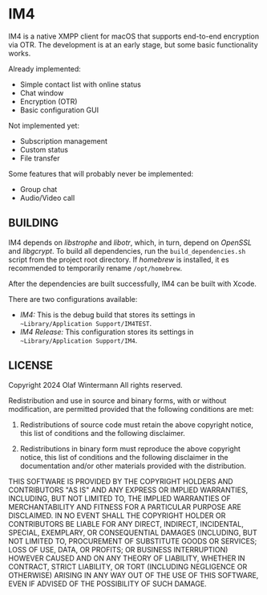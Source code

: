 IM4
===

IM4 is a native XMPP client for macOS that supports end-to-end encryption via OTR. The development
is at an early stage, but some basic functionality works.

Already implemented:
 - Simple contact list with online status
 - Chat window
 - Encryption (OTR)
 - Basic configuration GUI

Not implemented yet:
 - Subscription management
 - Custom status
 - File transfer

Some features that will probably never be implemented:
 - Group chat
 - Audio/Video call


BUILDING
--------

IM4 depends on *libstrophe* and *libotr*, which, in turn, depend on *OpenSSL* and *libgcrypt*. To build all dependencies,
run the `build_dependencies.sh` script from the project root directory. If *homebrew* is installed, it es recommended to
temporarily rename `/opt/homebrew`.

After the dependencies are built successfully, IM4 can be built with Xcode.

There are two configurations available:
- *IM4:* This is the debug build that stores its settings in `~Library/Application Support/IM4TEST`.
- *IM4 Release:* This configuration stores its settings in `~Library/Application Support/IM4`.



LICENSE
-------

Copyright 2024 Olaf Wintermann All rights reserved.

Redistribution and use in source and binary forms, with or without
modification, are permitted provided that the following conditions are met:

  1. Redistributions of source code must retain the above copyright
     notice, this list of conditions and the following disclaimer.

  2. Redistributions in binary form must reproduce the above copyright
     notice, this list of conditions and the following disclaimer in the
     documentation and/or other materials provided with the distribution.

THIS SOFTWARE IS PROVIDED BY THE COPYRIGHT HOLDERS AND CONTRIBUTORS "AS IS"
AND ANY EXPRESS OR IMPLIED WARRANTIES, INCLUDING, BUT NOT LIMITED TO, THE
IMPLIED WARRANTIES OF MERCHANTABILITY AND FITNESS FOR A PARTICULAR PURPOSE
ARE DISCLAIMED. IN NO EVENT SHALL THE COPYRIGHT HOLDER OR CONTRIBUTORS BE
LIABLE FOR ANY DIRECT, INDIRECT, INCIDENTAL, SPECIAL, EXEMPLARY, OR
CONSEQUENTIAL DAMAGES (INCLUDING, BUT NOT LIMITED TO, PROCUREMENT OF
SUBSTITUTE GOODS OR SERVICES; LOSS OF USE, DATA, OR PROFITS; OR BUSINESS
INTERRUPTION) HOWEVER CAUSED AND ON ANY THEORY OF LIABILITY, WHETHER IN
CONTRACT, STRICT LIABILITY, OR TORT (INCLUDING NEGLIGENCE OR OTHERWISE)
ARISING IN ANY WAY OUT OF THE USE OF THIS SOFTWARE, EVEN IF ADVISED OF THE
POSSIBILITY OF SUCH DAMAGE.
